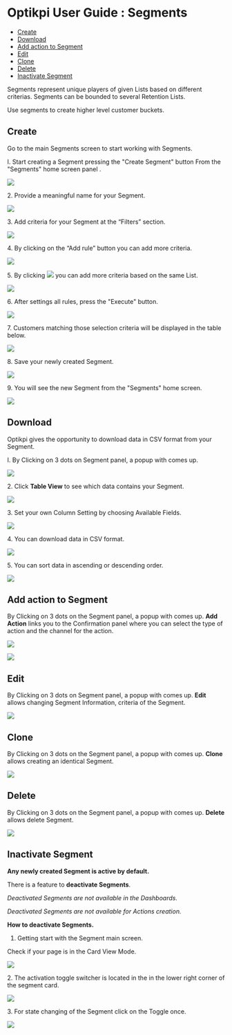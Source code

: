 # Optikpi User Guide : Segments

* [Create](optikpi-user-guide-segments.md#segments-create)
* [Download](optikpi-user-guide-segments.md#segments-download)
* [Add action to Segment](optikpi-user-guide-segments.md#segments-addactiontosegment)
* [Edit](optikpi-user-guide-segments.md#segments-edit)
* [Clone](optikpi-user-guide-segments.md#segments-clone)
* [Delete](optikpi-user-guide-segments.md#segments-delete)
* [Inactivate Segment](optikpi-user-guide-segments.md#inactivate-segment)

Segments represent unique players of given Lists based on different criterias. Segments can be bounded to several Retention Lists.

Use segments to create higher level customer buckets.

## Create <a href="#segments-create" id="segments-create"></a>

Go to the main Segments screen to start working with Segments.

I. Start creating a Segment pressing the "Create Segment" button From the "Segments" home screen panel .

![](.gitbook/assets/271941781.jpg)

2\. Provide a meaningful name for your Segment.

![](<.gitbook/assets/image (105).png>)

3\. Add criteria for your Segment at the “Filters” section.

![](.gitbook/assets/demo1\_27.jpg)

4\. By clicking on the “Add rule” button you can add more criteria.

![](<.gitbook/assets/image (108).png>)

5\. By clicking ![](<.gitbook/assets/image (106).png>) you can add more criteria based on the same List.

![](<.gitbook/assets/image (110).png>)

6\. After settings all rules, press the "Execute" button.

![](<.gitbook/assets/image (109).png>)

7\. Customers matching those selection criteria will be displayed in the table below.

![](<.gitbook/assets/image (104).png>)

8\. Save your newly created Segment.

![](<.gitbook/assets/image (111).png>)

9\. You will see the new Segment from the "Segments" home screen.

![](<.gitbook/assets/image (94).png>)



## Download <a href="#segments-download" id="segments-download"></a>

Optikpi gives the opportunity to download data in CSV format from your Segment.

I. By Clicking on 3 dots on Segment panel, a popup with comes up.

![](.gitbook/assets/271384687.jpg)

2\. Click **Table View** to see which data contains your Segment.

![](.gitbook/assets/271384693.jpg)

3\. Set your own Column Setting by choosing Available Fields.

![](.gitbook/assets/271384699.jpg)

4\. You can download data in CSV format.

![](.gitbook/assets/271384705.jpg)

5\. You can sort data in ascending or descending order.

![](.gitbook/assets/271384711.jpg)

## Add action to Segment <a href="#segments-addactiontosegment" id="segments-addactiontosegment"></a>

By Clicking on 3 dots on the Segment panel, a popup with comes up. **Add Action** links you to the Confirmation panel where you can select the type of action and the channel for the action.

![](.gitbook/assets/271286420.jpg)

![](.gitbook/assets/271286426.jpg)

## Edit <a href="#segments-edit" id="segments-edit"></a>

By Clicking on 3 dots on Segment panel, a popup with comes up. **Edit** allows changing Segment Information, criteria of the Segment.

![](.gitbook/assets/271286434.jpg)

## Clone <a href="#segments-clone" id="segments-clone"></a>

By Clicking on 3 dots on the Segment panel, a popup with comes up. **Clone** allows creating an identical Segment.

![](.gitbook/assets/271286442.jpg)

## Delete <a href="#segments-delete" id="segments-delete"></a>

By Clicking on 3 dots on the Segment panel, a popup with comes up. **Delete** allows delete Segment.

![](.gitbook/assets/271220812.jpg)

## Inactivate Segment

**Any newly created Segment is active by default.**&#x20;

There is a feature to **deactivate Segments**.&#x20;

_Deactivated Segments are not available in the Dashboards._&#x20;

_Deactivated Segments are not available for Actions creation._

**How to deactivate Segments.**

1. Getting start with the Segment main screen.

Check if your page is in the Card View Mode.

![](<.gitbook/assets/image (9).png>)

2\. The activation toggle switcher is located in the in the lower right corner of the segment card.

![](<.gitbook/assets/image (63).png>)

3\. For state changing of the Segment click on the Toggle once.

![](.gitbook/assets/inactive1.gif)

